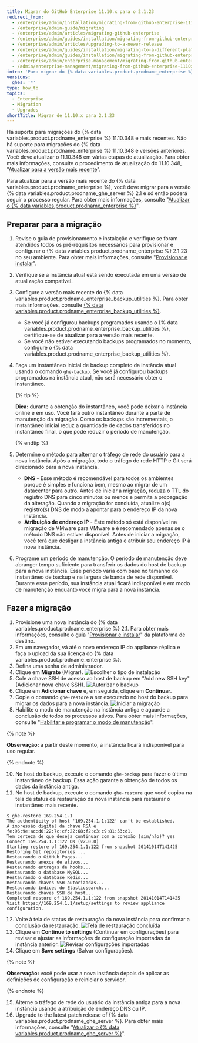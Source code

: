 ```yaml
---
title: Migrar do GitHub Enterprise 11.10.x para o 2.1.23
redirect_from:
  - /enterprise/admin/installation/migrating-from-github-enterprise-1110x-to-2123
  - /enterprise/admin-guide/migrating
  - /enterprise/admin/articles/migrating-github-enterprise
  - /enterprise/admin/guides/installation/migrating-from-github-enterprise-v11-10-34x
  - /enterprise/admin/articles/upgrading-to-a-newer-release
  - /enterprise/admin/guides/installation/migrating-to-a-different-platform-or-from-github-enterprise-11-10-34x
  - /enterprise/admin/guides/installation/migrating-from-github-enterprise-11-10-x-to-2-1-23
  - /enterprise/admin/enterprise-management/migrating-from-github-enterprise-1110x-to-2123
  - /admin/enterprise-management/migrating-from-github-enterprise-1110x-to-2123
intro: 'Para migrar do {% data variables.product.prodname_enterprise %} 11.10.x para o 2.1.23, você precisará configurar uma nova instância do appliance e migrar os dados da instância anterior.'
versions:
  ghes: '*'
type: how_to
topics:
  - Enterprise
  - Migration
  - Upgrades
shortTitle: Migrar de 11.10.x para 2.1.23
---
```


Há suporte para migrações do {% data variables.product.prodname_enterprise %} 11.10.348 e mais recentes. Não há suporte para migrações do {% data variables.product.prodname_enterprise %} 11.10.348 e versões anteriores. Você deve atualizar o 11.10.348 em várias etapas de atualização. Para obter mais informações, consulte o procedimento de atualização do 11.10.348, "[Atualizar para a versão mais recente](/enterprise/11.10.340/admin/articles/upgrading-to-the-latest-release/)".

Para atualizar para a versão mais recente do {% data variables.product.prodname_enterprise %}, você deve migrar para a versão {% data variables.product.prodname_ghe_server %} 2.1 e só então poderá seguir o processo regular. Para obter mais informações, consulte "[Atualizar o {% data variables.product.prodname_enterprise %}](/enterprise/admin/guides/installation/upgrading-github-enterprise-server/)".

## Preparar para a migração

1. Revise o guia de provisionamento e instalação e verifique se foram atendidos todos os pré-requisitos necessários para provisionar e configurar o {% data variables.product.prodname_enterprise %} 2.1.23 no seu ambiente. Para obter mais informações, consulte "[Provisionar e instalar](/enterprise/2.1/admin/guides/installation/provisioning-and-installation/)".
2. Verifique se a instância atual está sendo executada em uma versão de atualização compatível.
3. Configure a versão mais recente do {% data variables.product.prodname_enterprise_backup_utilities %}. Para obter mais informações, consulte [{% data variables.product.prodname_enterprise_backup_utilities %}](https://github.com/github/backup-utils).
    - Se você já configurou backups programados usando o {% data variables.product.prodname_enterprise_backup_utilities %}, certifique-se de atualizar para a versão mais recente.
    - Se você não estiver executando backups programados no momento, configure o {% data variables.product.prodname_enterprise_backup_utilities %}.
4. Faça um instantâneo inicial de backup completo da instância atual usando o comando `ghe-backup`. Se você já configurou backups programados na instância atual, não será necessário obter o instantâneo.

   {% tip %}

   **Dica:** durante a obtenção do instantâneo, você pode deixar a instância online e em uso. Você fará outro instantâneo durante a parte de manutenção da migração. Como os backups são incrementais, o instantâneo inicial reduz a quantidade de dados transferidos no instantâneo final, o que pode reduzir o período de manutenção.

   {% endtip %}

5. Determine o método para alternar o tráfego de rede do usuário para a nova instância. Após a migração, todo o tráfego de rede HTTP e Git será direcionado para a nova instância.
    - **DNS** - Esse método é recomendável para todos os ambientes porque é simples e funciona bem, mesmo ao migrar de um datacenter para outro. Antes de iniciar a migração, reduza o TTL do registro DNS para cinco minutos ou menos e permita a propagação da alteração. Quando a migração for concluída, atualize o(s) registro(s) DNS de modo a apontar para o endereço IP da nova instância.
    - **Atribuição de endereço IP** - Este método só está disponível na migração de VMware para VMware e é recomendado apenas se o método DNS não estiver disponível. Antes de iniciar a migração, você terá que desligar a instância antiga e atribuir seu endereço IP à nova instância.
6. Programe um período de manutenção. O período de manutenção deve abranger tempo suficiente para transferir os dados do host de backup para a nova instância. Esse período varia com base no tamanho do instantâneo de backup e na largura de banda de rede disponível. Durante esse período, sua instância atual ficará indisponível e em modo de manutenção enquanto você migra para a nova instância.

## Fazer a migração

1. Provisione uma nova instância do {% data variables.product.prodname_enterprise %} 2.1. Para obter mais informações, consulte o guia "[Provisionar e instalar](/enterprise/2.1/admin/guides/installation/provisioning-and-installation/)" da plataforma de destino.
2. Em um navegador, vá até o novo endereço IP do appliance réplica e faça o upload da sua licença do {% data variables.product.prodname_enterprise %}.
3. Defina uma senha de administrador.
5. Clique em **Migrate** (Migrar). ![Escolher o tipo de instalação](/assets/images/enterprise/migration/migration-choose-install-type.png)
6. Cole a chave SSH de acesso ao host de backup em "Add new SSH key" (Adicionar nova chave SSH). ![Autorizar o backup](/assets/images/enterprise/migration/migration-authorize-backup-host.png)
7. Clique em **Adicionar chave** e, em seguida, clique em **Continuar**.
8. Copie o comando `ghe-restore` a ser executado no host do backup para migrar os dados para a nova instância. ![Iniciar a migração](/assets/images/enterprise/migration/migration-restore-start.png)
9. Habilite o modo de manutenção na instância antiga e aguarde a conclusão de todos os processos ativos. Para obter mais informações, consulte "[Habilitar e programar o modo de manutenção](/enterprise/admin/guides/installation/enabling-and-scheduling-maintenance-mode)".

  {% note %}

  **Observação:** a partir deste momento, a instância ficará indisponível para uso regular.

  {% endnote %}

10. No host do backup, execute o comando `ghe-backup` para fazer o último instantâneo de backup. Essa ação garante a obtenção de todos os dados da instância antiga.
11. No host de backup, execute o comando `ghe-restore` que você copiou na tela de status de restauração da nova instância para restaurar o instantâneo mais recente.
  ```shell
  $ ghe-restore 169.254.1.1
  The authenticity of host '169.254.1.1:122' can't be established.
  A impressão digital da chave RSA é fe:96:9e:ac:d0:22:7c:cf:22:68:f2:c3:c9:81:53:d1.
  Tem certeza de que deseja continuar com a conexão (sim/não)? yes
  Connect 169.254.1.1:122 OK (v2.0.0)
  Starting restore of 169.254.1.1:122 from snapshot 20141014T141425
  Restoring Git repositories ...
  Restaurando o GitHub Pages...
  Restaurando anexos de ativos...
  Restaurando entregas de hooks...
  Restaurando o database MySQL...
  Restaurando o database Redis...
  Restaurando chaves SSH autorizadas...
  Restaurando índices do Elasticsearch...
  Restaurando chaves SSH de host...
  Completed restore of 169.254.1.1:122 from snapshot 20141014T141425
  Visit https://169.254.1.1/setup/settings to review appliance configuration.
  ```

12. Volte à tela de status de restauração da nova instância para confirmar a conclusão da restauração. ![Tela de restauração concluída](/assets/images/enterprise/migration/migration-status-complete.png)
13. Clique em **Continue to settings** (Continuar em configurações) para revisar e ajustar as informações de configuração importadas da instância anterior. ![Revisar configurações importadas](/assets/images/enterprise/migration/migration-status-complete.png)
14. Clique em **Save settings** (Salvar configurações).

  {% note %}

  **Observação:** você pode usar a nova instância depois de aplicar as definições de configuração e reiniciar o servidor.

  {% endnote %}

15. Alterne o tráfego de rede do usuário da instância antiga para a nova instância usando a atribuição de endereço DNS ou IP.
16. Upgrade to the latest patch release of {% data variables.product.prodname_ghe_server %}. Para obter mais informações, consulte "[Atualizar o {% data variables.product.prodname_ghe_server %}](/enterprise/admin/guides/installation/upgrading-github-enterprise-server/)".
